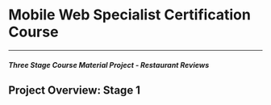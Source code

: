 # Mobile Web Specialist Certification Course
---
#### _Three Stage Course Material Project - Restaurant Reviews_

## Project Overview: Stage 1
